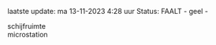 laatste update: 
ma 13-11-2023  4:28   uur 
Status: FAALT - geel - 
<div class="service Y">schijfruimte</div><div class="service R">microstation</div>